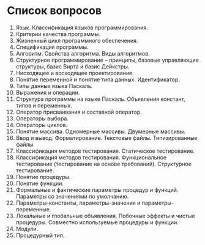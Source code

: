 # Список вопросов

1.  Язык. Классификация языков программирования.
2.  Критерии качества программы.
3.  Жизненный цикл программного обеспечения.
4.  Спецификация программы.
5.  Алгоритм. Свойства алгоритма. Виды алгоритмов.
6.  Структурное программирование – принципы, базовые управляющие структуры, базис Вирта и базис Дейкстры.
7.  Нисходящее и восходящее проектирование.
8.  Понятие переменной и понятие типа данных. Идентификатор.
9.  Типы данных языка Паскаль.
10. Выражения и операции.
11. Структура программы на языке Паскаль. Объявления констант, типов и переменных.
12. Оператор присваивания и составной оператор.
13. Операторы выбора.
14. Операторы циклов.
15. Понятие массива. Одномерные массивы. Двумерные массивы.
16. Ввод и вывод. Форматирование. Текстовые файлы. Типизированные файлы.
17. Классификация методов тестирования. Статическое тестирование.
18. Классификация методов тестирования. Функциональное тестирование (тестирование на основе требований). Структурное тестирование.
19. Понятие процедуры.
20. Понятие функции.
21. Формальные и фактические параметры процедур и функций. Параметры со значениями по умолчанию.
22. Параметры-константы, параметры-значения и параметры-переменные.
23. Локальные и глобальные объявления. Побочные эффекты и чистые процедуры. Совместно используемые процедуры и функции.
24. Модули.
25. Процедурный тип. 